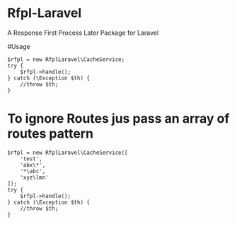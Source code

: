 # Rfpl-Laravel
A Response First Process Later Package for Laravel

#Usage

```
$rfpl = new RfplLaravel\CacheService;
try {
    $rfpl->handle();
} catch (\Exception $th) {
    //throw $th;
}    
```

# To ignore Routes jus pass an array of routes pattern

```
$rfpl = new RfplLaravel\CacheService([
    'test',
    'abx\*',
    '*\abc',
    'xyz\lmn'
]);
try {
    $rfpl->handle();
} catch (\Exception $th) {
    //throw $th;
}
```

